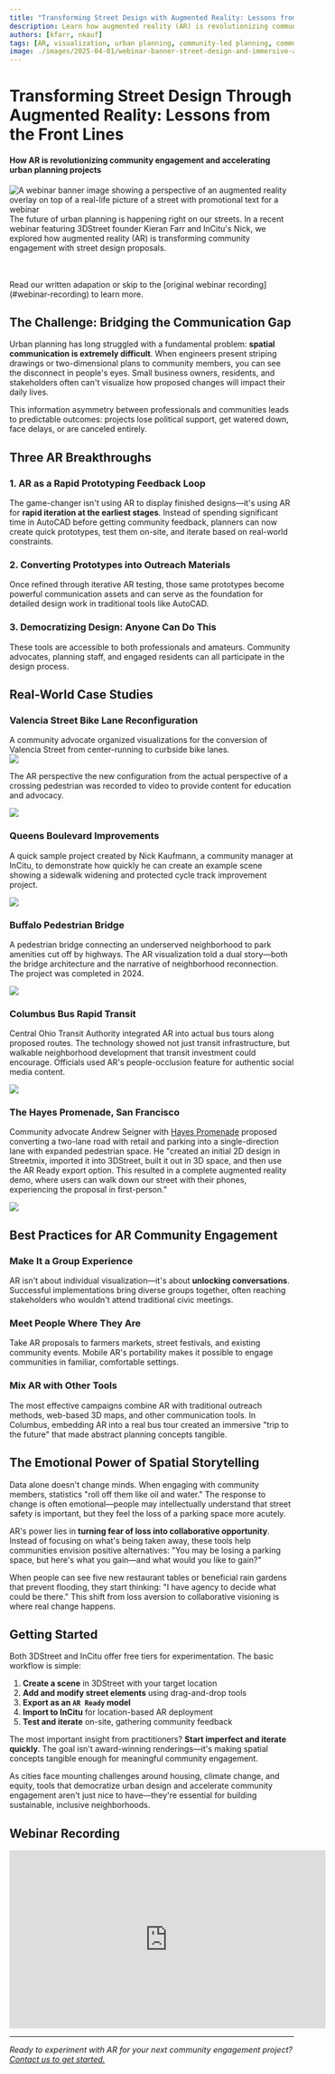 ```yaml
---
title: "Transforming Street Design with Augmented Reality: Lessons from the Front Lines"
description: Learn how augmented reality (AR) is revolutionizing community engagement and accelerating urban planning projects.
authors: [kfarr, nkauf]
tags: [AR, visualization, urban planning, community-led planning, community, geospatial]
image: ./images/2025-04-01/webinar-banner-street-design-and-immersive-advocacy.jpg
---
```


# Transforming Street Design Through Augmented Reality: Lessons from the Front Lines

#### How AR is revolutionizing community engagement and accelerating urban planning projects

![A webinar banner image showing a perspective of an augmented reality overlay on top of a real-life picture of a street with promotional text for a webinar](./images/2025-04-01/webinar-banner-street-design-and-immersive-advocacy.jpg)
<br/>
The future of urban planning is happening right on our streets. In a recent webinar featuring 3DStreet founder Kieran Farr and InCitu's Nick, we explored how augmented reality (AR) is transforming community engagement with street design proposals.

<!-- truncate -->
<br/>
<br/>
Read our written adapation or skip to the [original webinar recording](#webinar-recording) to learn more.

## The Challenge: Bridging the Communication Gap

Urban planning has long struggled with a fundamental problem: **spatial communication is extremely difficult**. When engineers present striping drawings or two-dimensional plans to community members, you can see the disconnect in people's eyes. Small business owners, residents, and stakeholders often can't visualize how proposed changes will impact their daily lives.

This information asymmetry between professionals and communities leads to predictable outcomes: projects lose political support, get watered down, face delays, or are canceled entirely.

## Three AR Breakthroughs

### 1. AR as a Rapid Prototyping Feedback Loop
The game-changer isn't using AR to display finished designs—it's using AR for **rapid iteration at the earliest stages**. Instead of spending significant time in AutoCAD before getting community feedback, planners can now create quick prototypes, test them on-site, and iterate based on real-world constraints.

### 2. Converting Prototypes into Outreach Materials
Once refined through iterative AR testing, those same prototypes become powerful communication assets and can serve as the foundation for detailed design work in traditional tools like AutoCAD.

### 3. Democratizing Design: Anyone Can Do This
These tools are accessible to both professionals and amateurs. Community advocates, planning staff, and engaged residents can all participate in the design process.

## Real-World Case Studies

### Valencia Street Bike Lane Reconfiguration
A community advocate organized visualizations for the conversion of Valencia Street from center-running to curbside bike lanes. 
<br/>
![](./images/2025-04-01/valencia-street-flyover.jpg)
<br/>

The AR perspective the new configuration from the actual perspective of a crossing pedestrian was recorded to video to provide content for education and advocacy.
<br/>

![](./images/2025-04-01/valencia-street-ar-ped-crossing.jpg)

### Queens Boulevard Improvements

A quick sample project created by Nick Kaufmann, a community manager at InCitu, to demonstrate how quickly he can create an example scene showing a sidewalk widening and protected cycle track improvement project.

![](./images/2025-04-01/queens-blvd-ar-quick-iteration.jpg)

### Buffalo Pedestrian Bridge
A pedestrian bridge connecting an underserved neighborhood to park amenities cut off by highways. The AR visualization told a dual story—both the bridge architecture and the narrative of neighborhood reconnection. The project was completed in 2024.

![](./images/2025-04-01/ralph-wilson-park-buffalo.jpg)

### Columbus Bus Rapid Transit
Central Ohio Transit Authority integrated AR into actual bus tours along proposed routes. The technology showed not just transit infrastructure, but walkable neighborhood development that transit investment could encourage. Officials used AR's people-occlusion feature for authentic social media content.
<br/>

![](./images/2025-04-01/columbus-ohio-linkus-west-broad-brt.jpg)

### The Hayes Promenade, San Francisco

Community advocate Andrew Seigner with <a href="https://www.hayespromenade.org/">Hayes Promenade</a> proposed converting a two-lane road with retail and parking into a single-direction lane with expanded pedestrian space. He "created an initial 2D design in Streetmix, imported it into 3DStreet, built it out in 3D space, and then use the AR Ready export option. This resulted in a complete augmented reality demo, where users can walk down our street with their phones, experiencing the proposal in first-person."

![](./images/2025-04-01/hayes-promenade-ar-feasibility-walkthrough.jpg)

## Best Practices for AR Community Engagement

### Make It a Group Experience
AR isn't about individual visualization—it's about **unlocking conversations**. Successful implementations bring diverse groups together, often reaching stakeholders who wouldn't attend traditional civic meetings.

### Meet People Where They Are
Take AR proposals to farmers markets, street festivals, and existing community events. Mobile AR's portability makes it possible to engage communities in familiar, comfortable settings.

### Mix AR with Other Tools
The most effective campaigns combine AR with traditional outreach methods, web-based 3D maps, and other communication tools. In Columbus, embedding AR into a real bus tour created an immersive "trip to the future" that made abstract planning concepts tangible.

## The Emotional Power of Spatial Storytelling

Data alone doesn't change minds. When engaging with community members, statistics "roll off them like oil and water." The response to change is often emotional—people may intellectually understand that street safety is important, but they feel the loss of a parking space more acutely.

AR's power lies in **turning fear of loss into collaborative opportunity**. Instead of focusing on what's being taken away, these tools help communities envision positive alternatives: "You may be losing a parking space, but here's what you gain—and what would you like to gain?"

When people can see five new restaurant tables or beneficial rain gardens that prevent flooding, they start thinking: "I have agency to decide what could be there." This shift from loss aversion to collaborative visioning is where real change happens.

## Getting Started

Both 3DStreet and InCitu offer free tiers for experimentation. The basic workflow is simple:

1. **Create a scene** in 3DStreet with your target location
2. **Add and modify street elements** using drag-and-drop tools  
3. **Export as an `AR Ready` model**
4. **Import to InCitu** for location-based AR deployment
5. **Test and iterate** on-site, gathering community feedback

The most important insight from practitioners? **Start imperfect and iterate quickly**. The goal isn't award-winning renderings—it's making spatial concepts tangible enough for meaningful community engagement.

As cities face mounting challenges around housing, climate change, and equity, tools that democratize urban design and accelerate community engagement aren't just nice to have—they're essential for building sustainable, inclusive neighborhoods.

## Webinar Recording
<iframe width="560" height="315" src="https://www.youtube.com/embed/2-fBPCSc3s0?si=nzjVg2YkGL9dIqsp" title="YouTube video player" frameborder="0" allow="accelerometer; autoplay; clipboard-write; encrypted-media; gyroscope; picture-in-picture; web-share" referrerpolicy="strict-origin-when-cross-origin" allowfullscreen></iframe>


---

*Ready to experiment with AR for your next community engagement project? [Contact us to get started.](/contact)*